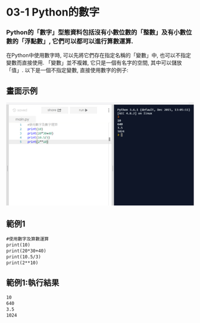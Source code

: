 # 03-1 Python的數字

### Python的「數字」型態資料包括沒有小數位數的「整數」及有小數位數的「浮點數」, 它們可以都可以進行算數運算. 

在Python中使用數字時, 可以先將它們存在指定名稱的「變數」中, 也可以不指定變數而直接使用. 「變數」並不複雜, 它只是一個有名字的空間, 
其中可以儲放「值」. 以下是一個不指定變數, 直接使用數字的例子:

## 畫面示例
![GitHub Logo](/images/03-1-1.jpg)

## 範例1
```
#使用數字及算數運算
print(10)
print(20*30+40)
print(10.5/3)
print(2**10)
```

## 範例1:執行結果
```
10
640
3.5
1024
```


